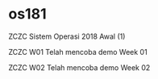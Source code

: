 # os181
ZCZC Sistem Operasi 2018 Awal (1)

ZCZC W01 Telah mencoba demo Week 01

ZCZC W02 Telah mencoba demo Week 02
